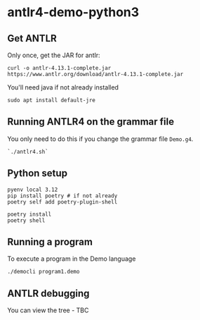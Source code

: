 # antlr4-demo-python3

## Get ANTLR

Only once, get the JAR for antlr:

    curl -o antlr-4.13.1-complete.jar https://www.antlr.org/download/antlr-4.13.1-complete.jar

You'll need java if not already installed

    sudo apt install default-jre

## Running ANTLR4 on the grammar file

You only need to do this if you change the grammar file `Demo.g4`.

    `./antlr4.sh`

## Python setup

    pyenv local 3.12
    pip install poetry # if not already
    poetry self add poetry-plugin-shell

    poetry install
    poetry shell
    
## Running a program

To execute a program in the Demo language

    ./democli program1.demo


## ANTLR debugging

You can view the tree - TBC
